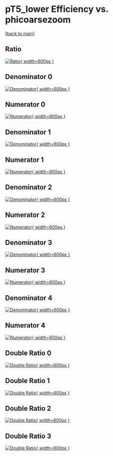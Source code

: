 # pT5_lower Efficiency vs. phicoarsezoom

[[back to main](./)]



## Ratio

[![Ratio](../mtv/var/pT5_lower_vtr_321_-1_eff_phicoarsezoom.png){ width=600px }](../mtv/var/pT5_lower_vtr_321_-1_eff_phicoarsezoom.pdf)

## Denominator 0

[![Denominator](../mtv/den/pT5_lower_vtr_321_-1_eff_phicoarsezoom_den0.png){ width=600px }](../mtv/den/pT5_lower_vtr_321_-1_eff_phicoarsezoom_den0.pdf)

## Numerator 0

[![Numerator](../mtv/num/pT5_lower_vtr_321_-1_eff_phicoarsezoom_num0.png){ width=600px }](../mtv/num/pT5_lower_vtr_321_-1_eff_phicoarsezoom_num0.pdf)

## Denominator 1

[![Denominator](../mtv/den/pT5_lower_vtr_321_-1_eff_phicoarsezoom_den1.png){ width=600px }](../mtv/den/pT5_lower_vtr_321_-1_eff_phicoarsezoom_den1.pdf)

## Numerator 1

[![Numerator](../mtv/num/pT5_lower_vtr_321_-1_eff_phicoarsezoom_num1.png){ width=600px }](../mtv/num/pT5_lower_vtr_321_-1_eff_phicoarsezoom_num1.pdf)

## Denominator 2

[![Denominator](../mtv/den/pT5_lower_vtr_321_-1_eff_phicoarsezoom_den2.png){ width=600px }](../mtv/den/pT5_lower_vtr_321_-1_eff_phicoarsezoom_den2.pdf)

## Numerator 2

[![Numerator](../mtv/num/pT5_lower_vtr_321_-1_eff_phicoarsezoom_num2.png){ width=600px }](../mtv/num/pT5_lower_vtr_321_-1_eff_phicoarsezoom_num2.pdf)

## Denominator 3

[![Denominator](../mtv/den/pT5_lower_vtr_321_-1_eff_phicoarsezoom_den3.png){ width=600px }](../mtv/den/pT5_lower_vtr_321_-1_eff_phicoarsezoom_den3.pdf)

## Numerator 3

[![Numerator](../mtv/num/pT5_lower_vtr_321_-1_eff_phicoarsezoom_num3.png){ width=600px }](../mtv/num/pT5_lower_vtr_321_-1_eff_phicoarsezoom_num3.pdf)

## Denominator 4

[![Denominator](../mtv/den/pT5_lower_vtr_321_-1_eff_phicoarsezoom_den4.png){ width=600px }](../mtv/den/pT5_lower_vtr_321_-1_eff_phicoarsezoom_den4.pdf)

## Numerator 4

[![Numerator](../mtv/num/pT5_lower_vtr_321_-1_eff_phicoarsezoom_num4.png){ width=600px }](../mtv/num/pT5_lower_vtr_321_-1_eff_phicoarsezoom_num4.pdf)

## Double Ratio 0

[![Double Ratio](../mtv/ratio/pT5_lower_vtr_321_-1_eff_phicoarsezoom_ratio0.png){ width=600px }](../mtv/ratio/pT5_lower_vtr_321_-1_eff_phicoarsezoom_ratio0.pdf)

## Double Ratio 1

[![Double Ratio](../mtv/ratio/pT5_lower_vtr_321_-1_eff_phicoarsezoom_ratio1.png){ width=600px }](../mtv/ratio/pT5_lower_vtr_321_-1_eff_phicoarsezoom_ratio1.pdf)

## Double Ratio 2

[![Double Ratio](../mtv/ratio/pT5_lower_vtr_321_-1_eff_phicoarsezoom_ratio2.png){ width=600px }](../mtv/ratio/pT5_lower_vtr_321_-1_eff_phicoarsezoom_ratio2.pdf)

## Double Ratio 3

[![Double Ratio](../mtv/ratio/pT5_lower_vtr_321_-1_eff_phicoarsezoom_ratio3.png){ width=600px }](../mtv/ratio/pT5_lower_vtr_321_-1_eff_phicoarsezoom_ratio3.pdf)

